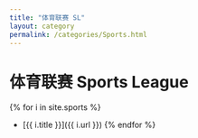 ```yaml
---
title: "体育联赛 SL"
layout: category
permalink: /categories/Sports.html
---
```


# 体育联赛 Sports League

{% for i in site.sports %}
- [{{ i.title }}]({{ i.url }})
{% endfor %}
